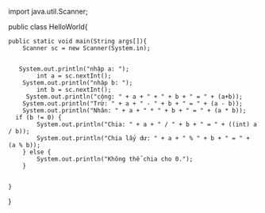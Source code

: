 import java.util.Scanner;

public class HelloWorld{

    public static void main(String args[]){
		Scanner sc = new Scanner(System.in);
	
        
       System.out.println("nhập a: ");
			int a = sc.nextInt();
		System.out.println("nhập b: ");
			int b = sc.nextInt();
		 System.out.println("cộng: " + a + " + " + b + " = " + (a+b));
        System.out.println("Trừ: " + a + " - " + b + " = " + (a - b));
        System.out.println("Nhân: " + a + " * " + b + " = " + (a * b));
	  if (b != 0) {
            System.out.println("Chia: " + a + " / " + b + " = " + ((int) a / b));
            System.out.println("Chia lấy dư: " + a + " % " + b + " = " + (a % b));
        } else {
            System.out.println("Không thể chia cho 0.");
        }
		
		
    }
}
